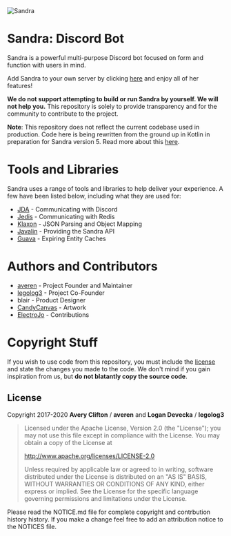 <img alt="Sandra" src="https://cdn.sandrabot.com/8b243bdde4c57616a48561fa212a09c0.png" />

# Sandra: Discord Bot
Sandra is a powerful multi-purpose Discord bot focused on form and function with users in mind.

Add Sandra to your own server by clicking [here](https://sandrabot.com/invite) and enjoy all of her features!

**We do not support attempting to build or run Sandra by yourself. We will not help you.**
This repository is solely to provide transparency and for the community to contribute to the project.

**Note**: This repository does not reflect the current codebase used in production.
Code here is being rewritten from the ground up in Kotlin in preparation for Sandra version 5.
Read more about this [here](https://docs.sandrabot.com#why-sandra-5).

# Tools and Libraries
Sandra uses a range of tools and libraries to help deliver your experience.
A few have been listed below, including what they are used for:
* [JDA](https://github.com/DV8FromTheWorld/JDA) - Communicating with Discord
* [Jedis](https://github.com/xetorthio/jedis) - Communicating with Redis
* [Klaxon](https://github.com/cbeust/klaxon) - JSON Parsing and Object Mapping
* [Javalin](https://javalin.io/) - Providing the Sandra API
* [Guava](https://github.com/google/guava) - Expiring Entity Caches

# Authors and Contributors
* [averen](https://github.com/averen) - Project Founder and Maintainer
* [legolog3](https://github.com/legolog3) - Project Co-Founder
* blair - Product Designer
* [CandyCanvas](https://twitter.com/candycanvasart) - Artwork
* [ElectroJo](https://github.com/ElectroJo) - Contributions

# Copyright Stuff
If you wish to use code from this repository, you must include the [license](https://github.com/sandrabot/sandra/blob/master/LICENSE) and state the changes you made to the code.
We don't mind if you gain inspiration from us, but **do not blatantly copy the source code**.

## License
Copyright 2017-2020 **Avery Clifton** / **averen** and **Logan Devecka** / **legolog3**

> Licensed under the Apache License, Version 2.0 (the "License");
> you may not use this file except in compliance with the License.
> You may obtain a copy of the License at
> 
> http://www.apache.org/licenses/LICENSE-2.0
>
> Unless required by applicable law or agreed to in writing, software
> distributed under the License is distributed on an "AS IS" BASIS,
> WITHOUT WARRANTIES OR CONDITIONS OF ANY KIND, either express or implied.
> See the License for the specific language governing permissions and
> limitations under the License.

Please read the NOTICE.md file for complete copyright and contrbution history history. If you make a change feel free to add an attribution notice to the NOTICES file.